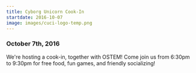 ```yaml
---
title: Cyborg Unicorn Cook-In
startdate: 2016-10-07
image: images/cuci-logo-temp.png
---
```


### October 7th, 2016

We're hosting a cook-in, together with OSTEM! Come join us from 6:30pm to 9:30pm
for free food, fun games, and friendly socializing!
